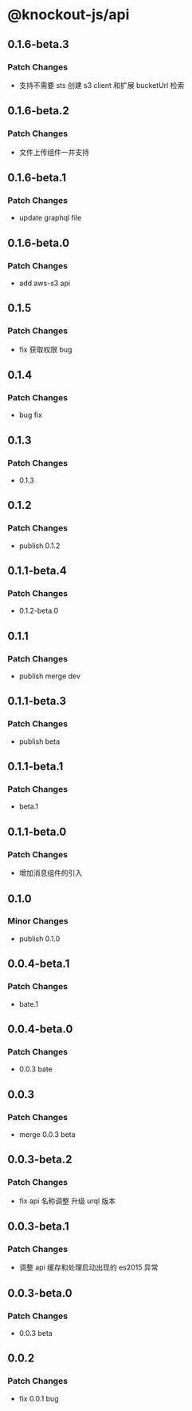 # @knockout-js/api

## 0.1.6-beta.3

### Patch Changes

- 支持不需要 sts 创建 s3 client 和扩展 bucketUrl 检索

## 0.1.6-beta.2

### Patch Changes

- 文件上传组件一并支持

## 0.1.6-beta.1

### Patch Changes

- update graphql file

## 0.1.6-beta.0

### Patch Changes

- add aws-s3 api

## 0.1.5

### Patch Changes

- fix 获取权限 bug

## 0.1.4

### Patch Changes

- bug fix

## 0.1.3

### Patch Changes

- 0.1.3

## 0.1.2

### Patch Changes

- publish 0.1.2

## 0.1.1-beta.4

### Patch Changes

- 0.1.2-beta.0

## 0.1.1

### Patch Changes

- publish merge dev

## 0.1.1-beta.3

### Patch Changes

- publish beta

## 0.1.1-beta.1

### Patch Changes

- beta.1

## 0.1.1-beta.0

### Patch Changes

- 增加消息组件的引入

## 0.1.0

### Minor Changes

- publish 0.1.0

## 0.0.4-beta.1

### Patch Changes

- bate.1

## 0.0.4-beta.0

### Patch Changes

- 0.0.3 bate

## 0.0.3

### Patch Changes

- merge 0.0.3 beta

## 0.0.3-beta.2

### Patch Changes

- fix api 名称调整 升级 urql 版本

## 0.0.3-beta.1

### Patch Changes

- 调整 api 缓存和处理启动出现的 es2015 异常

## 0.0.3-beta.0

### Patch Changes

- 0.0.3 beta

## 0.0.2

### Patch Changes

- fix 0.0.1 bug

